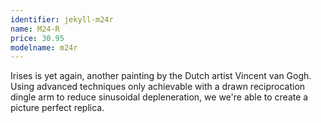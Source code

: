 ```yaml
---
identifier: jekyll-m24r
name: M24-R
price: 30.95
modelname: m24r
---
```

Irises is yet again, another painting by the Dutch artist Vincent van Gogh. Using advanced techniques only achievable with a drawn reciprocation dingle arm to reduce sinusoidal depleneration, we we're able to create a picture perfect replica.
